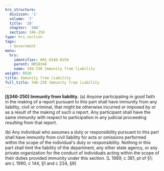 ```yaml
---
hrs_structure:
  division: '1'
  volume: '7'
  title: '20'
  chapter: '346'
  section: 346-250
type: hrs_section
tags:
  - Government
menu:
  hrs:
    identifier: HRS_0346-0250
    parent: HRS0346
    name: 346-250 Immunity from liability
weight: 8920
title: Immunity from liability
full_title: 346-250 Immunity from liability
---
```

**[§346-250] Immunity from liability.** (a) Anyone participating in good faith in the making of a report pursuant to this part shall have immunity from any liability, civil or criminal, that might be otherwise incurred or imposed by or as a result of the making of such a report. Any participant shall have the same immunity with respect to participation in any judicial proceeding resulting from that report.

(b) Any individual who assumes a duty or responsibility pursuant to this part shall have immunity from civil liability for acts or omissions performed within the scope of the individual's duty or responsibility. Nothing in this part shall limit the liability of the department, any other state agency, or any private organization for the conduct of individuals acting within the scope of their duties provided immunity under this section. [L 1989, c 381, pt of §1; am L 1990, c 144, §1 and c 234, §9]
